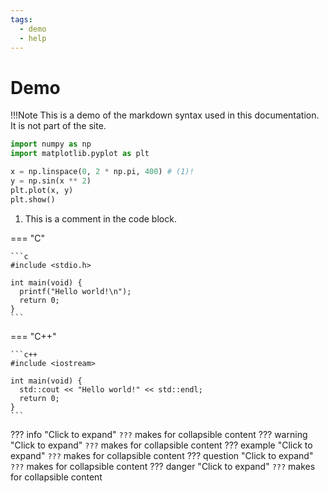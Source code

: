 ```yaml
---
tags:
  - demo
  - help
---
```

# Demo

!!!Note
    This is a demo of the markdown syntax used in this documentation. It is not
    part of the site.

```python linenums="1"  title="my_file.py"
import numpy as np
import matplotlib.pyplot as plt

x = np.linspace(0, 2 * np.pi, 400) # (1)!
y = np.sin(x ** 2)
plt.plot(x, y)
plt.show()
```

1. This is a comment in the code block.

=== "C"

    ```c
    #include <stdio.h>

    int main(void) {
      printf("Hello world!\n");
      return 0;
    }
    ```

=== "C++"

    ```c++
    #include <iostream>

    int main(void) {
      std::cout << "Hello world!" << std::endl;
      return 0;
    }
    ```

<!---
See Admonitions:
https://squidfunk.github.io/mkdocs-material/reference/admonitions/#type:question
---->
??? info "Click to expand"
    `???` makes for collapsible content
??? warning "Click to expand"
    `???` makes for collapsible content
??? example "Click to expand"
    `???` makes for collapsible content
??? question "Click to expand"
    `???` makes for collapsible content
??? danger "Click to expand"
    `???` makes for collapsible content
